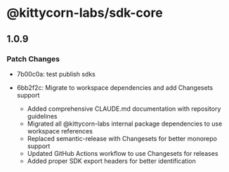# @kittycorn-labs/sdk-core

## 1.0.9

### Patch Changes

- 7b00c0a: test publish sdks
- 6bb2f2c: Migrate to workspace dependencies and add Changesets support

  - Added comprehensive CLAUDE.md documentation with repository guidelines
  - Migrated all @kittycorn-labs internal package dependencies to use workspace references
  - Replaced semantic-release with Changesets for better monorepo support
  - Updated GitHub Actions workflow to use Changesets for releases
  - Added proper SDK export headers for better identification
